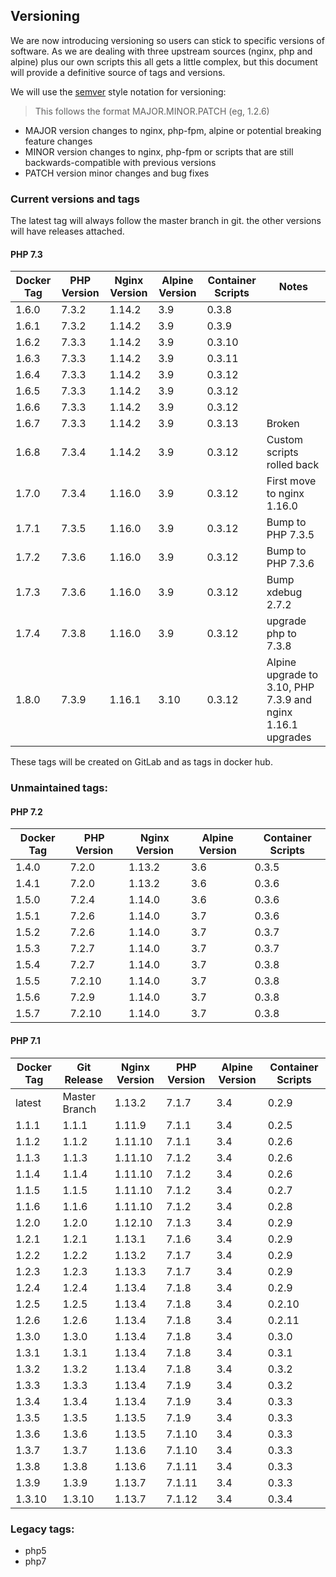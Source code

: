 ## Versioning
We are now introducing versioning so users can stick to specific versions of software. As we are dealing with three upstream sources (nginx, php and alpine) plus our own scripts this all gets a little complex, but this document will provide a definitive source of tags and versions.

We will use the [semver](http://ricostacruz.com/cheatsheets/semver.html) style notation for versioning:

>This follows the format MAJOR.MINOR.PATCH (eg, 1.2.6)
>
- MAJOR version changes to nginx, php-fpm, alpine or potential breaking feature changes
- MINOR version changes to nginx, php-fpm or scripts that are still backwards-compatible with previous versions
- PATCH version minor changes and bug fixes

### Current versions and tags

The latest tag will always follow the master branch in git. the other versions will have releases attached.

#### PHP 7.3

| Docker Tag | PHP Version | Nginx Version | Alpine Version | Container Scripts | Notes |
|-----|-------|-----|--------|--------|----------|
| 1.6.0 | 7.3.2 |1.14.2 | 3.9 | 0.3.8 ||
| 1.6.1 | 7.3.2 |1.14.2 | 3.9 | 0.3.9 ||
| 1.6.2 | 7.3.3 |1.14.2 | 3.9 | 0.3.10 ||
| 1.6.3 | 7.3.3 |1.14.2 | 3.9 | 0.3.11 ||
| 1.6.4 | 7.3.3 |1.14.2 | 3.9 | 0.3.12 ||
| 1.6.5 | 7.3.3 |1.14.2 | 3.9 | 0.3.12 ||
| 1.6.6 | 7.3.3 |1.14.2 | 3.9 | 0.3.12 ||
| 1.6.7 | 7.3.3 |1.14.2 | 3.9 | 0.3.13 | Broken |
| 1.6.8 | 7.3.4 |1.14.2 | 3.9 | 0.3.12 | Custom scripts rolled back |
| 1.7.0 | 7.3.4 |1.16.0 | 3.9 | 0.3.12 | First move to nginx 1.16.0 |
| 1.7.1 | 7.3.5 |1.16.0 | 3.9 | 0.3.12 | Bump to PHP 7.3.5 |
| 1.7.2 | 7.3.6 |1.16.0 | 3.9 | 0.3.12 | Bump to PHP 7.3.6 |
| 1.7.3 | 7.3.6 |1.16.0 | 3.9 | 0.3.12 | Bump xdebug 2.7.2 |
| 1.7.4 | 7.3.8 |1.16.0 | 3.9 | 0.3.12 | upgrade php to 7.3.8 |
| 1.8.0 | 7.3.9 |1.16.1 | 3.10 | 0.3.12 | Alpine upgrade to 3.10, PHP 7.3.9 and nginx 1.16.1 upgrades |

These tags will be created on GitLab and as tags in docker hub.

### Unmaintained tags:
#### PHP 7.2

| Docker Tag | PHP Version | Nginx Version | Alpine Version | Container Scripts |
|-----|-------|-----|--------|--------|
| 1.4.0 | 7.2.0 |1.13.2 | 3.6 | 0.3.5 |
| 1.4.1 | 7.2.0 |1.13.2 | 3.6 | 0.3.6 |
| 1.5.0 | 7.2.4 |1.14.0 | 3.6 | 0.3.6 |
| 1.5.1 | 7.2.6 |1.14.0 | 3.7 | 0.3.6 |
| 1.5.2 | 7.2.6 |1.14.0 | 3.7 | 0.3.7 |
| 1.5.3 | 7.2.7 |1.14.0 | 3.7 | 0.3.7 |
| 1.5.4 | 7.2.7 |1.14.0 | 3.7 | 0.3.8 |
| 1.5.5 | 7.2.10 |1.14.0 | 3.7 | 0.3.8 |
| 1.5.6 | 7.2.9 |1.14.0 | 3.7 | 0.3.8 |
| 1.5.7 | 7.2.10 |1.14.0 | 3.7 | 0.3.8 |

#### PHP 7.1

| Docker Tag | Git Release | Nginx Version | PHP Version | Alpine Version | Container Scripts |
|-----|-------|-----|--------|--------|--------|
| latest | Master Branch |1.13.2 | 7.1.7 | 3.4 | 0.2.9 |
| 1.1.1 | 1.1.1 |1.11.9 | 7.1.1 | 3.4 |  0.2.5 |
| 1.1.2 | 1.1.2 |1.11.10 | 7.1.1 | 3.4 |  0.2.6 |
| 1.1.3 | 1.1.3 |1.11.10 | 7.1.2 | 3.4 |  0.2.6 |
| 1.1.4 | 1.1.4 |1.11.10 | 7.1.2 | 3.4 |  0.2.6 |
| 1.1.5 | 1.1.5 |1.11.10 | 7.1.2 | 3.4 |  0.2.7 |
| 1.1.6 | 1.1.6 |1.11.10 | 7.1.2 | 3.4 |  0.2.8 |
| 1.2.0 | 1.2.0 |1.12.10 | 7.1.3 | 3.4 |  0.2.9 |
| 1.2.1 | 1.2.1 |1.13.1 | 7.1.6 | 3.4 | 0.2.9 | 
| 1.2.2 | 1.2.2 |1.13.2 | 7.1.7 | 3.4 | 0.2.9 | 
| 1.2.3 | 1.2.3 |1.13.3 | 7.1.7 | 3.4 | 0.2.9 | 
| 1.2.4 | 1.2.4 |1.13.4 | 7.1.8 | 3.4 | 0.2.9 | 
| 1.2.5 | 1.2.5 |1.13.4 | 7.1.8 | 3.4 | 0.2.10 | 
| 1.2.6 | 1.2.6 |1.13.4 | 7.1.8 | 3.4 | 0.2.11 | 
| 1.3.0 | 1.3.0 |1.13.4 | 7.1.8 | 3.4 | 0.3.0 | 
| 1.3.1 | 1.3.1 |1.13.4 | 7.1.8 | 3.4 | 0.3.1 | 
| 1.3.2 | 1.3.2 |1.13.4 | 7.1.8 | 3.4 | 0.3.2 | 
| 1.3.3 | 1.3.3 |1.13.4 | 7.1.9 | 3.4 | 0.3.2 | 
| 1.3.4 | 1.3.4 |1.13.4 | 7.1.9 | 3.4 | 0.3.3 | 
| 1.3.5 | 1.3.5 |1.13.5 | 7.1.9 | 3.4 | 0.3.3 | 
| 1.3.6 | 1.3.6 |1.13.5 | 7.1.10 | 3.4 | 0.3.3 | 
| 1.3.7 | 1.3.7 |1.13.6 | 7.1.10 | 3.4 | 0.3.3 | 
| 1.3.8 | 1.3.8 |1.13.6 | 7.1.11 | 3.4 | 0.3.3 | 
| 1.3.9 | 1.3.9 |1.13.7 | 7.1.11 | 3.4 | 0.3.3 | 
| 1.3.10 | 1.3.10 |1.13.7 | 7.1.12 | 3.4 | 0.3.4 | 

### Legacy tags:

- php5
- php7
